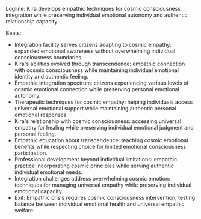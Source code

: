 ﻿---
series: 3
novella: 4
file: S3N4_CH02
type: chapter
pov: Kira
setting: Empathic integration facility - cosmic emotional balance
word_target_min: 1201
word_target_max: 2299
status: outline
---
Logline: Kira develops empathic techniques for cosmic consciousness integration while preserving individual emotional autonomy and authentic relationship capacity.

Beats:
- Integration facility serves citizens adapting to cosmic empathy: expanded emotional awareness without overwhelming individual consciousness boundaries.
- Kira's abilities evolved through transcendence: empathic connection with cosmic consciousness while maintaining individual emotional identity and authentic feeling.
- Empathic integration spectrum: citizens experiencing various levels of cosmic emotional connection while preserving personal emotional autonomy.
- Therapeutic techniques for cosmic empathy: helping individuals access universal emotional support while maintaining authentic personal emotional responses.
- Kira's relationship with cosmic consciousness: accessing universal empathy for healing while preserving individual emotional judgment and personal feeling.
- Empathic education about transcendence: teaching cosmic emotional benefits while respecting choice for limited emotional consciousness participation.
- Professional development beyond individual limitations: empathic practice incorporating cosmic principles while serving authentic individual emotional needs.
- Integration challenges address overwhelming cosmic emotion: techniques for managing universal empathy while preserving individual emotional capacity.
- Exit: Empathic crisis requires cosmic consciousness intervention, testing balance between individual emotional health and universal empathic welfare.
